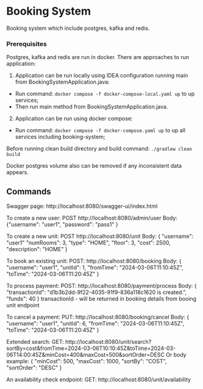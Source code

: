 # Booking System

Booking system which include postgres, kafka and redis.


### Prerequisites

Postgres, kafka and redis are run in docker. There are approaches to run application:
1. Application can be run locally using IDEA configuration running main from BookingSystemApplication.java:
* Run command: `docker compose -f docker-compose-local.yaml up` to up services;
* Then run main method from BookingSystemApplication.java.

2. Application can be run using docker compose:
* Run command: `docker compose -f docker-compose.yaml up` to up all services including booking-system;

Before running clean build directory and build command: `./gradlew clean build`

Docker postgres volume also can be removed if any inconsistent data appears.  
## Commands
Swagger page:
http://localhost:8080/swagger-ui/index.html


To create a new user:
POST http://localhost:8080/admin/user
Body: {"username": "user1", "password": "pass1" }


To create a new unit:
POST http://localhost:8080/unit
Body:
{
"username": "user1"
"numRooms": 3,
"type": "HOME",
"floor": 3,
"cost": 2500,
"description": "HOME"
}


To book an existing unit:
POST: http://localhost:8080/booking
Body:
{
"username": "user1",
"unitId": 1,
"fromTime": "2024-03-06T11:10:45Z",
"toTime": "2024-03-06T11:20:45Z"
}


To process payment:
POST: http://localhost:8080/payment/process
Body:
{
"transactionId": "d1b3b2dd-9f22-4035-91f9-836a118c1620 is created.",
"funds": 40
}
transactionId - will be returned in booking details from booing unit endpoint


To cancel a payment:
PUT: http://localhost:8080/booking/cancel
Body:
{
"username": "user1",
"unitId": 6,
"fromTime": "2024-03-06T11:10:45Z",
"toTime": "2024-03-06T11:20:45Z"
}


Extended search:
GET: http://localhost:8080/unit/search?sortBy=cost&fromTime=2024-03-06T10:10:45Z&toTime=2024-03-06T14:00:45Z&minCost=400&maxCost=500&sortOrder=DESC
Or body example:
{
"minCost": 500,
"maxCost": 1000,
"sortBy": "COST",
"sortOrder": "DESC"
}

An availability check endpoint:
GET: http://localhost:8080/unit/availability

